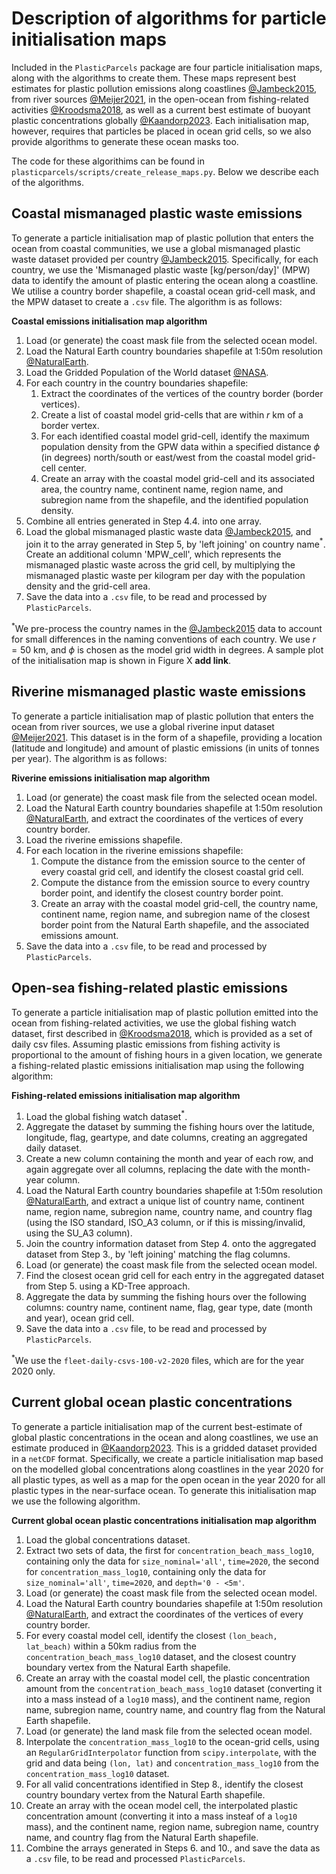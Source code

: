 # Description of algorithms for particle initialisation maps
Included in the `PlasticParcels` package are four particle initialisation maps, along with the algorithms to create them. These maps represent best estimates for plastic pollution emissions along coastlines [@Jambeck2015](http://dx.doi.org/10.1126/science.1260352), from river sources [@Meijer2021](http://dx.doi.org/10.1126/sciadv.aaz5803), in the open-ocean from fishing-related activities [@Kroodsma2018](http://dx.doi.org/10.1126/science.aao5646), as well as a current best estimate of buoyant plastic concentrations globally [@Kaandorp2023](http://dx.doi.org/10.1038/s41561-023-01216-0).
Each initialisation map, however, requires that particles be placed in ocean grid cells, so we also provide algorithms to generate these ocean masks too.

The code for these algorithims can be found in `plasticparcels/scripts/create_release_maps.py`. Below we describe each of the algorithms.


## Coastal mismanaged plastic waste emissions <a name="coastalrelease"></a>
To generate a particle initialisation map of plastic pollution that enters the ocean from coastal communities, we use a global mismanaged plastic waste dataset provided per country [@Jambeck2015](http://dx.doi.org/10.1126/science.1260352). Specifically, for each country, we use the 'Mismanaged plastic waste [kg/person/day]' (MPW) data to identify the amount of plastic entering the ocean along a coastline. We utilise a country border shapefile, a coastal ocean grid-cell mask, and the MPW dataset to create a `.csv` file. The algorithm is as follows:


**Coastal emissions initialisation map algorithm**
1. Load (or generate) the coast mask file from the selected ocean model.
2. Load the Natural Earth country boundaries shapefile at 1:50m resolution [@NaturalEarth](https://www.naturalearthdata.com/downloads/50m-cultural-vectors/).
3. Load the Gridded Population of the World dataset [@NASA](https://sedac.ciesin.columbia.edu/data/collection/gpw-v4).
4. For each country in the country boundaries shapefile:
    1. Extract the coordinates of the vertices of the country border (border vertices).
    2. Create a list of coastal model grid-cells that are within $r$ km of a border vertex.
    3. For each identified coastal model grid-cell, identify the maximum population density from the GPW data within a specified distance $\phi$ (in degrees) north/south or east/west from the coastal model grid-cell center.
    4. Create an array with the coastal model grid-cell and its associated area, the country name, continent name, region name, and subregion name from the shapefile, and the identified population density.
5. Combine all entries generated in Step 4.4. into one array.
6. Load the global mismanaged plastic waste data [@Jambeck2015](http://dx.doi.org/10.1126/science.1260352), and join it to the array generated in Step 5, by 'left joining' on country name$^*$. Create an additional column 'MPW_cell', which represents the mismanaged plastic waste across the grid cell, by multiplying the mismanaged plastic waste per kilogram per day with the population density and the grid-cell area.
7. Save the data into a `.csv` file, to be read and processed by `PlasticParcels`.


$^*$We pre-process the country names in the [@Jambeck2015](http://dx.doi.org/10.1126/science.1260352) data to account for small differences in the naming conventions of each country. We use $`r=50`$ km, and $`\phi`$ is chosen as the model grid width in degrees. A sample plot of the initialisation map is shown in Figure X **add link**.

## Riverine mismanaged plastic waste emissions <a name="riverrelease"></a>
To generate a particle initialisation map of plastic pollution that enters the ocean from river sources, we use a global riverine input dataset [@Meijer2021](http://dx.doi.org/10.1126/sciadv.aaz5803). This dataset is in the form of a shapefile, providing a location (latitude and longitude) and amount of plastic emissions (in units of tonnes per year). The algorithm is as follows:

**Riverine emissions initialisation map algorithm**
1. Load (or generate) the coast mask file from the selected ocean model.
2. Load the Natural Earth country boundaries shapefile at 1:50m resolution [@NaturalEarth](https://www.naturalearthdata.com/downloads/50m-cultural-vectors/), and extract the coordinates of the vertices of every country border.
3. Load the riverine emissions shapefile.
4. For each location in the riverine emissions shapefile:
    1. Compute the distance from the emission source to the center of every coastal grid cell, and identify the closest coastal grid cell.
    2. Compute the distance from the emission source to every country border point, and identify the closest country border point.
    3. Create an array with the coastal model grid-cell, the country name, continent name, region name, and subregion name of the closest border point from the Natural Earth shapefile, and the associated emissions amount.
5. Save the data into a `.csv` file, to be read and processed by `PlasticParcels`.


## Open-sea fishing-related plastic emissions <a name="fishingrelease"></a>
To generate a particle initialisation map of plastic pollution emitted into the ocean from fishing-related activities, we use the global fishing watch dataset, first described in [@Kroodsma2018](http://dx.doi.org/10.1126/science.aao5646), which is provided as a set of daily csv files. Assuming plastic emissions from fishing activity is proportional to the amount of fishing hours in a given location, we generate a fishing-related plastic emissions initialisation map using the following algorithm:

**Fishing-related emissions initialisation map algorithm**
1. Load the global fishing watch dataset$^*$.
2. Aggregate the dataset by summing the fishing hours over the latitude, longitude, flag, geartype, and date columns, creating an aggregated daily dataset.
3. Create a new column containing the month and year of each row, and again aggregate over all columns, replacing the date with the month-year column.
4. Load the Natural Earth country boundaries shapefile at 1:50m resolution [@NaturalEarth](https://www.naturalearthdata.com/downloads/50m-cultural-vectors/), and extract a unique list of country name, continent name, region name, subregion name, country name, and country flag (using the ISO standard, ISO_A3 column, or if this is missing/invalid, using the SU_A3 column).
5. Join the country information dataset from Step 4. onto the aggregated dataset from Step 3., by 'left joining' matching the flag columns.
6. Load (or generate) the coast mask file from the selected ocean model.
7. Find the closest ocean grid cell for each entry in the aggregated dataset from Step 5. using a KD-Tree approach.
8. Aggregate the data by summing the fishing hours over the following columns: country name, continent name, flag, gear type, date (month and year), ocean grid cell.
9. Save the data into a `.csv` file, to be read and processed by `PlasticParcels`.

$^*$We use the `fleet-daily-csvs-100-v2-2020` files, which are for the year 2020 only.


## Current global ocean plastic concentrations <a name="staterelease"></a>
To generate a particle initialisation map of the current best-estimate of global plastic concentrations in the ocean and along coastlines, we use an estimate produced in [@Kaandorp2023](http://dx.doi.org/10.1038/s41561-023-01216-0). This is a gridded dataset provided in a `netCDF` format. Specifically, we create a particle initialisation map based on the modelled global concentrations along coastlines in the year 2020 for all plastic types, as well as a map for the open ocean in the year 2020 for all plastic types in the near-surface ocean. To generate this initialisation map we use the following algorithm.

**Current global ocean plastic concentrations initialisation map algorithm**
1. Load the global concentrations dataset.
2. Extract two sets of data, the first for `concentration_beach_mass_log10`, containing only the data for `size_nominal='all'`, `time=2020`, the second for `concentration_mass_log10`, containing only the data for `size_nominal='all'`, `time=2020`, and `depth='0 - <5m'`.
3. Load (or generate) the coast mask file from the selected ocean model.
4. Load the Natural Earth country boundaries shapefile at 1:50m resolution [@NaturalEarth](https://www.naturalearthdata.com/downloads/50m-cultural-vectors/), and extract the coordinates of the vertices of every country border.
5. For every coastal model cell, identify the closest `(lon_beach, lat_beach)` within a 50km radius from the `concentration_beach_mass_log10` dataset, and the closest country boundary vertex from the Natural Earth shapefile.
6. Create an array with the coastal model cell, the plastic concentration amount from the `concentration_beach_mass_log10` dataset (converting it into a mass instead of a `log10` mass), and the continent name, region name, subregion name, country name, and country flag from the Natural Earth shapefile.
7. Load (or generate) the land mask file from the selected ocean model.
8. Interpolate the `concentration_mass_log10` to the ocean-grid cells, using  an `RegularGridInterpolator` function from `scipy.interpolate`, with the grid and data being `(lon, lat)` and `concentration_mass_log10` from the `concentration_mass_log10` dataset.
9. For all valid concentrations identified in Step 8., identify the closest country boundary vertex from the Natural Earth shapefile.
10. Create an array with the ocean model cell, the interpolated plastic concentration amount (converting it into a mass insteaf of a `log10` mass), and the continent name, region name, subregion name, country name, and country flag from the Natural Earth shapefile.
11. Combine the arrays generated in Steps 6. and 10., and save the data as a `.csv` file, to be read and processed `PlasticParcels`.